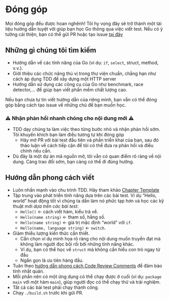 # Đóng góp

Mọi đóng góp đều được hoan nghênh! Tôi hy vọng đây sẽ trở thành một tài liệu hướng dẫn tuyệt vời giúp bạn học Go thông qua việc viết test. Nếu có ý tưởng cải thiện, bạn có thể gửi PR hoặc tạo issue [tại đây](https://github.com/quii/learn-go-with-tests/issues)

## Những gì chúng tôi tìm kiếm

* Hướng dẫn về các tính năng của Go \(ví dụ: `if`, `select`, struct, method, v.v.\).
* Giới thiệu các chức năng thú vị trong thư viện chuẩn, chẳng hạn như cách áp dụng TDD để xây dựng một HTTP server
* Hướng dẫn sử dụng các công cụ của Go như benchmark, race detector,… để giúp bạn viết phần mềm chất lượng cao.

Nếu bạn chưa tự tin viết hướng dẫn của riêng mình, bạn vẫn có thể đóng góp bằng cách tạo issue về những chủ đề bạn muốn học.

### ⚠️ Nhận phản hồi nhanh chóng cho nội dung mới ⚠️

- TDD dạy chúng ta làm việc theo từng bước nhỏ và nhận phản hồi sớm. Tôi khuyến khích bạn làm điều tương tự khi đóng góp
    - Hãy mở PR với bài test đầu tiên và phần triển khai của bạn, sau đó thảo luận về cách tiếp cận để tôi có thể đưa ra phản hồi và điều chỉnh nếu cần.
- Dù đây là một dự án mã nguồn mở, tôi vẫn có quan điểm rõ ràng về nội dung. Càng trao đổi sớm, bạn càng có thể đi đúng hướng.

## Hướng dẫn phong cách viết

* Luôn nhấn mạnh vào chu trình TDD. Hãy tham khảo [Chapter Template](template.md)
* Tập trung vào phát triển tính năng dựa trên các bài test. Ví dụ “Hello, world” hoạt động tốt vì chúng ta dần làm nó phức tạp hơn và học các kỹ thuật mới _dựa trên các bài test_:
  * `Hello()` &lt;- cách viết hàm, kiểu trả về.
  * `Hello(name string)` &lt;- tham số, hằng số.
  * `Hello(name string)` &lt;- giá trị mặc định “world” với `if`.
  * `Hello(name, language string)` &lt;- `switch`.
* Giảm thiểu lượng kiến thức cần thiết.
  * Cần chọn ví dụ minh họa rõ ràng cho nội dung muốn truyền đạt mà không làm người đọc bối rối bởi những tính năng khác.
  * Ví dụ, bạn có thể học về `struct` mà không cần hiểu con trỏ ngay từ đầu
  * Ngắn gọn là ưu tiên hàng đầu.
* Tuân theo [hướng dẫn phong cách Code Review Comments](https://go.dev/wiki/CodeReviewComments) để đảm bảo tính nhất quán.
* Mỗi phần nên có một ứng dụng có thể chạy được ở cuối (ví dụ: `package main` với một hàm `main`), giúp người đọc có thể chạy thử và trải nghiệm.
* Tất cả các bài test phải chạy thành công.
* Chạy `./build.sh` trước khi gửi PR.
